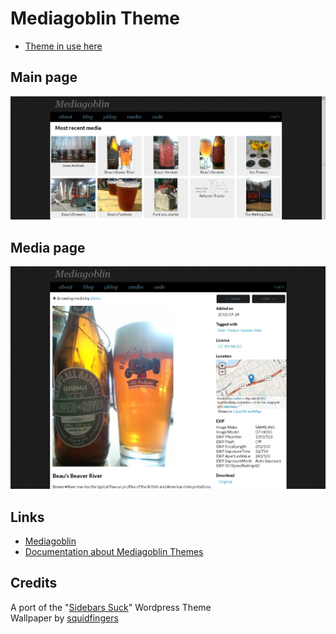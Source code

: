 # Mediagoblin Theme

* [Theme in use here](http://media.chromic.org)

## Main page

![Screenshot](https://github.com/chimo/Mediagoblin-Theme/raw/master/screenshot.png)

## Media page

![Screenshot](https://github.com/chimo/Mediagoblin-Theme/raw/master/screenshot2.png)

## Links

* [Mediagoblin](http://mediagoblin.org/)
* [Documentation about Mediagoblin Themes](http://docs.mediagoblin.org/siteadmin/theming.html)

## Credits

A port of the "[Sidebars Suck](http://wordpress.org/extend/themes/sidebarssuck)" Wordpress Theme  
Wallpaper by [squidfingers](http://www.squidfingers.com/patterns/)
